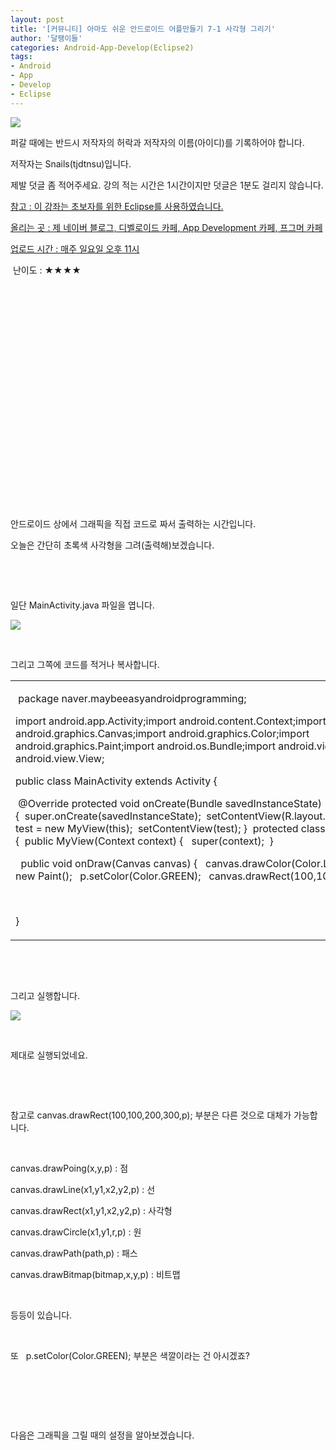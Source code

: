 ```yaml
---
layout: post
title: '[커뮤니티] 아마도 쉬운 안드로이드 어플만들기 7-1 사각형 그리기'
author: '달팽이들'
categories: Android-App-Develop(Eclipse2)
tags:
- Android
- App
- Develop
- Eclipse
---
```



<script> location.href='https://cafe.naver.com/develoid/318863' ; </script>

<p><img src="https://dthumb-phinf.pstatic.net/?src=%22http%3A%2F%2Fpostfiles3.naver.net%2F20130523_178%2Ftjdtnsu_1369283538974akCh1_JPEG%2Fand.jpg%3Ftype%3Dw2%22&amp;type=cafe_wa740"></p>
<p>퍼갈 때에는 반드시 저작자의 허락과 저작자의 이름(아이디)를 기록하어야 합니다.</p>
<p>저작자는 Snails(tjdtnsu)입니다.</p>
<p>제발 덧글 좀 적어주세요. 강의 적는 시간은 1시간이지만 덧글은 1분도 걸리지 않습니다.</p>
<p><u>참고 : 이 강좌는 초보자를 위한 Eclipse를 사용하였습니다.</u></p>
<p><u>올리는 곳 : 제 네이버 블로그, 디벨로이드 카페, App Development 카페, 프그머 카페</u></p>
<p><u>업로드 시간 : 매주 일요일 오후 11시</u><p></p>
<p>&nbsp;난이도 : ★★★★﻿﻿</p>
<p>﻿</p>
<p>﻿</p>
<p>﻿</p>
<p>﻿</p>
<p>﻿</p>
<p>﻿</p>
<p>﻿</p>
<p>﻿</p>
<p>﻿</p>
<p>﻿</p>
<p>﻿﻿﻿﻿﻿﻿﻿﻿﻿﻿</p>
<p>﻿﻿﻿</p>
<p>﻿안드로이드 상에서 그래픽을 직접 코드로 짜서 출력하는 시간입니다.</p>
<p>﻿﻿﻿﻿﻿﻿﻿﻿﻿﻿﻿오늘은 간단히 초록색 사각형을 그려(출력해)보겠습니다.</p>
<p>﻿﻿﻿</p>
<p>﻿﻿﻿</p>
<p>﻿﻿﻿일단 MainActivity.java 파일을 엽니다.</p>
<p></p>
<p><img src="https://dthumb-phinf.pstatic.net/?src=%22http%3A%2F%2Fblogfiles.naver.net%2F20131006_185%2Ftjdtnsu_1381047373223md1VG_PNG%2F%25C1%25A6%25B8%25F1_%25BE%25F8%25C0%25BD.png%22&amp;type=cafe_wa740"></p>
<p>&nbsp;</p>
<p>그리고 그쪽에 코드를 적거나 복사합니다.</p>
<p>



<table><tbody><tr><td ><p>&nbsp;package naver.maybeeasyandroidprogramming;</p>
<p>import android.app.Activity;import android.content.Context;import android.graphics.Canvas;import android.graphics.Color;import android.graphics.Paint;import android.os.Bundle;import android.view.Menu;import android.view.View;</p>
<p>public class MainActivity extends Activity {</p>
<p>&nbsp;@Override&nbsp;protected void onCreate(Bundle savedInstanceState) {&nbsp;&nbsp;super.onCreate(savedInstanceState);&nbsp;&nbsp;setContentView(R.layout.activity_main);&nbsp;&nbsp;MyView test = new MyView(this);&nbsp;&nbsp;setContentView(test);&nbsp;}&nbsp;&nbsp;protected class MyView extends View {&nbsp;&nbsp;public MyView(Context context) {&nbsp;&nbsp;&nbsp;super(context);&nbsp;&nbsp;}</p>
<p>&nbsp;&nbsp;public void onDraw(Canvas canvas) {&nbsp;&nbsp;&nbsp;canvas.drawColor(Color.LTGRAY);&nbsp;&nbsp;&nbsp;Paint p= new Paint();&nbsp;&nbsp;&nbsp;p.setColor(Color.GREEN);&nbsp;&nbsp;&nbsp;canvas.drawRect(100,100,200,300,p);&nbsp;&nbsp;}&nbsp;}</p>
<p>&nbsp;</p>
<p>}&nbsp;</p>
</td></tr></tbody></table><p>&nbsp;</p>
<p>&nbsp;</p>
<p>그리고 실행합니다.</p>
<p><img src="https://dthumb-phinf.pstatic.net/?src=%22http%3A%2F%2Fblogfiles.naver.net%2F20131006_203%2Ftjdtnsu_13810486821594epLq_PNG%2F%25C1%25A6%25B8%25F1_%25BE%25F8%25C0%25BD.png%22&amp;type=cafe_wa740"></p>
<p>&nbsp;</p>
<p>제대로 실행되었네요.</p>
<p>&nbsp;</p>
<p>&nbsp;</p>
<p>참고로&nbsp;canvas.drawRect(100,100,200,300,p);&nbsp;부분은 다른 것으로 대체가 가능합니다.</p>
<p>&nbsp;</p>
<p>canvas.drawPoing(x,y,p) : 점</p>
<p>canvas.drawLine(x1,y1,x2,y2,p) : 선</p>
<p>canvas.drawRect(x1,y1,x2,y2,p) : 사각형</p>
<p>canvas.drawCircle(x1,y1,r,p) : 원</p>
<p>canvas.drawPath(path,p) : 패스</p>
<p>canvas.drawBitmap(bitmap,x,y,p) : 비트맵</p>
<p>&nbsp;</p>
<p>등등이 있습니다.</p>
<p>&nbsp;</p>
<p>또&nbsp;&nbsp;&nbsp;p.setColor(Color.GREEN); 부분은 색깔이라는 건 아시겠죠?</p>
<p>﻿﻿﻿</p>
<p>﻿﻿﻿</p>
<p>﻿﻿﻿</p>
<p>﻿﻿﻿다음은 그래픽을 그릴 때의 설정을 알아보겠습니다.</p>
</p>
<p></p>
